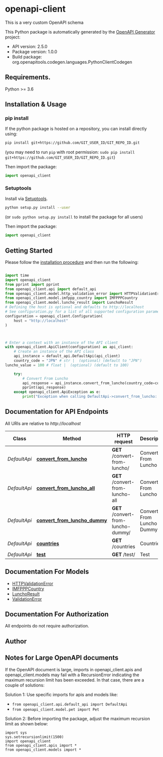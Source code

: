 # openapi-client
This is a very custom OpenAPI schema

This Python package is automatically generated by the [OpenAPI Generator](https://openapi-generator.tech) project:

- API version: 2.5.0
- Package version: 1.0.0
- Build package: org.openapitools.codegen.languages.PythonClientCodegen

## Requirements.

Python >= 3.6

## Installation & Usage
### pip install

If the python package is hosted on a repository, you can install directly using:

```sh
pip install git+https://github.com/GIT_USER_ID/GIT_REPO_ID.git
```
(you may need to run `pip` with root permission: `sudo pip install git+https://github.com/GIT_USER_ID/GIT_REPO_ID.git`)

Then import the package:
```python
import openapi_client
```

### Setuptools

Install via [Setuptools](http://pypi.python.org/pypi/setuptools).

```sh
python setup.py install --user
```
(or `sudo python setup.py install` to install the package for all users)

Then import the package:
```python
import openapi_client
```

## Getting Started

Please follow the [installation procedure](#installation--usage) and then run the following:

```python

import time
import openapi_client
from pprint import pprint
from openapi_client.api import default_api
from openapi_client.model.http_validation_error import HTTPValidationError
from openapi_client.model.imfppp_country import IMFPPPCountry
from openapi_client.model.luncho_result import LunchoResult
# Defining the host is optional and defaults to http://localhost
# See configuration.py for a list of all supported configuration parameters.
configuration = openapi_client.Configuration(
    host = "http://localhost"
)



# Enter a context with an instance of the API client
with openapi_client.ApiClient(configuration) as api_client:
    # Create an instance of the API class
    api_instance = default_api.DefaultApi(api_client)
    country_code = "JPN" # str |  (optional) (default to "JPN")
luncho_value = 100 # float |  (optional) (default to 100)

    try:
        # Convert From Luncho
        api_response = api_instance.convert_from_luncho(country_code=country_code, luncho_value=luncho_value)
        pprint(api_response)
    except openapi_client.ApiException as e:
        print("Exception when calling DefaultApi->convert_from_luncho: %s\n" % e)
```

## Documentation for API Endpoints

All URIs are relative to *http://localhost*

Class | Method | HTTP request | Description
------------ | ------------- | ------------- | -------------
*DefaultApi* | [**convert_from_luncho**](docs/DefaultApi.md#convert_from_luncho) | **GET** /convert-from-luncho/ | Convert From Luncho
*DefaultApi* | [**convert_from_luncho_all**](docs/DefaultApi.md#convert_from_luncho_all) | **GET** /convert-from-luncho-all | Convert From Luncho All
*DefaultApi* | [**convert_from_luncho_dummy**](docs/DefaultApi.md#convert_from_luncho_dummy) | **GET** /convert-from-luncho-dummy/ | Convert From Luncho Dummy
*DefaultApi* | [**countries**](docs/DefaultApi.md#countries) | **GET** /countries | Countries
*DefaultApi* | [**test**](docs/DefaultApi.md#test) | **GET** /test/ | Test


## Documentation For Models

 - [HTTPValidationError](docs/HTTPValidationError.md)
 - [IMFPPPCountry](docs/IMFPPPCountry.md)
 - [LunchoResult](docs/LunchoResult.md)
 - [ValidationError](docs/ValidationError.md)


## Documentation For Authorization

 All endpoints do not require authorization.

## Author




## Notes for Large OpenAPI documents
If the OpenAPI document is large, imports in openapi_client.apis and openapi_client.models may fail with a
RecursionError indicating the maximum recursion limit has been exceeded. In that case, there are a couple of solutions:

Solution 1:
Use specific imports for apis and models like:
- `from openapi_client.api.default_api import DefaultApi`
- `from openapi_client.model.pet import Pet`

Solution 2:
Before importing the package, adjust the maximum recursion limit as shown below:
```
import sys
sys.setrecursionlimit(1500)
import openapi_client
from openapi_client.apis import *
from openapi_client.models import *
```

